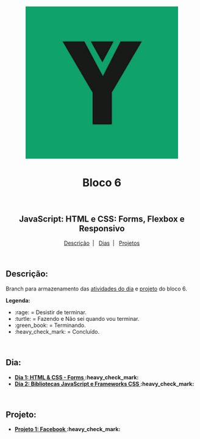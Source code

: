 <h1 align="center">
  <img alt="Imagem da Trybe" src="Imagens/trybe.png" width="400px">
</h1>

<h1 align="center">Bloco 6</h1>
</br>
<h2 align="center">JavaScript: HTML e CSS: Forms, Flexbox e Responsivo</h2>

<p align="center">
  <a href="#descricao">Descrição</a>&nbsp;&nbsp;|&nbsp;&nbsp;
  <a href="#dia">Dias</a>&nbsp;&nbsp;|&nbsp;&nbsp;
  <a href="#projeto">Projetos</a>
</p>

</br>
<h2 id="descricao"><strong>Descrição:</strong></h2>
<p>Branch para armazenamento das <a href="#dia">atividades do dia</a> e <a href="#projeto">projeto</a> do bloco 6.</p>
<strong>Legenda:</strong>
<ul>
 <li>:rage: = Desistir de terminar.</li>
 <li>:turtle: = Fazendo e Não sei quando vou terminar.</li>
 <li>:green_book: = Terminando.</li>
 <li>:heavy_check_mark: = Concluído.</li>
</ul>

</br>
<h2 id="dia"><strong>Dia:<strong></h2>
<ul>
  <li><a href="Bloco_6/Dia_1/">Dia 1: HTML & CSS - Forms </a>:heavy_check_mark:</li>
  <li><a href="Bloco_6/Dia_2/">Dia 2: Bibliotecas JavaScript e Frameworks CSS </a>:heavy_check_mark:</li>
</ul>

</br>
<h2 id="projeto"><strong>Projeto:<strong></h2>
<ul>
  <li><a href="Bloco_5/Projeto_Pixel_Art/">Projeto 1: Facebook </a>:heavy_check_mark:</li>
</ul>